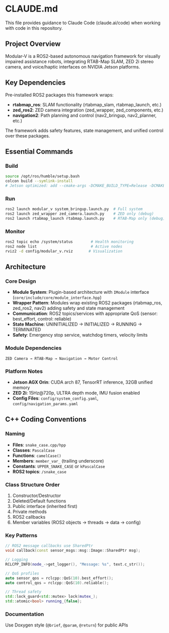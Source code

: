 # CLAUDE.md

This file provides guidance to Claude Code (claude.ai/code) when working with code in this repository.

## Project Overview
Modular-V is a ROS2-based autonomous navigation framework for visually impaired assistance robots, integrating RTAB-Map SLAM, ZED 2i stereo camera, and voice/haptic interfaces on NVIDIA Jetson platforms.

## Key Dependencies
Pre-installed ROS2 packages this framework wraps:
- **rtabmap_ros**: SLAM functionality (rtabmap_slam, rtabmap_launch, etc.)
- **zed_ros2**: ZED camera integration (zed_wrapper, zed_components, etc.)
- **navigation2**: Path planning and control (nav2_bringup, nav2_planner, etc.)

The framework adds safety features, state management, and unified control over these packages.

## Essential Commands

### Build
```bash
source /opt/ros/humble/setup.bash
colcon build --symlink-install
# Jetson optimized: add --cmake-args -DCMAKE_BUILD_TYPE=Release -DCMAKE_CUDA_ARCHITECTURES=87
```

### Run
```bash
ros2 launch modular_v system_bringup.launch.py  # Full system
ros2 launch zed_wrapper zed_camera.launch.py    # ZED only (debug)
ros2 launch rtabmap_launch rtabmap.launch.py    # RTAB-Map only (debug)
```

### Monitor
```bash
ros2 topic echo /system/status        # Health monitoring
ros2 node list                        # Active nodes
rviz2 -d config/modular_v.rviz       # Visualization
```

## Architecture

### Core Design
- **Module System**: Plugin-based architecture with `IModule` interface (`core/include/core/module_interface.hpp`)
- **Wrapper Pattern**: Modules wrap existing ROS2 packages (rtabmap_ros, zed_ros2, nav2) adding safety and state management
- **Communication**: ROS2 topics/services with appropriate QoS (sensor: best_effort, control: reliable)
- **State Machine**: UNINITIALIZED → INITIALIZED → RUNNING → TERMINATED
- **Safety**: Emergency stop service, watchdog timers, velocity limits

### Module Dependencies
```
ZED Camera → RTAB-Map → Navigation → Motor Control
```

### Platform Notes
- **Jetson AGX Orin**: CUDA arch 87, TensorRT inference, 32GB unified memory
- **ZED 2i**: 15Hz@720p, ULTRA depth mode, IMU fusion enabled
- **Config Files**: `config/system_config.yaml`, `config/navigation_params.yaml`

## C++ Coding Conventions

### Naming
- **Files**: `snake_case.cpp/hpp`
- **Classes**: `PascalCase`
- **Functions**: `camelCase()`
- **Members**: `member_var_` (trailing underscore)
- **Constants**: `UPPER_SNAKE_CASE` or `kPascalCase`
- **ROS2 topics**: `/snake_case`

### Class Structure Order
1. Constructor/Destructor
2. Deleted/Default functions
3. Public interface (inherited first)
4. Private methods
5. ROS2 callbacks
6. Member variables (ROS2 objects → threads → data → config)

### Key Patterns
```cpp
// ROS2 message callbacks use SharedPtr
void callback(const sensor_msgs::msg::Image::SharedPtr msg);

// Logging
RCLCPP_INFO(node_->get_logger(), "Message: %s", text.c_str());

// QoS profiles
auto sensor_qos = rclcpp::QoS(10).best_effort();
auto control_qos = rclcpp::QoS(10).reliable();

// Thread safety
std::lock_guard<std::mutex> lock(mutex_);
std::atomic<bool> running_{false};
```

### Documentation
Use Doxygen style (`@brief`, `@param`, `@return`) for public APIs